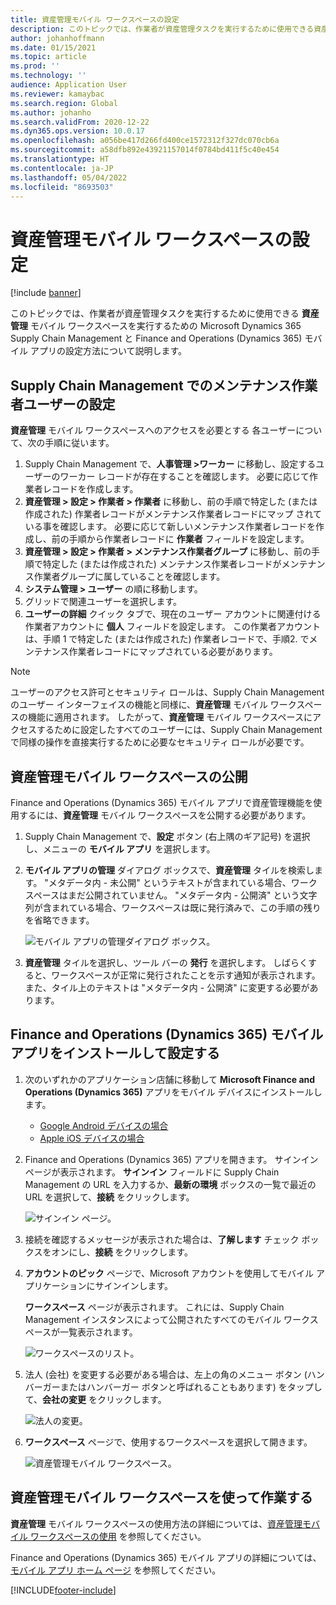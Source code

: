 ```yaml
---
title: 資産管理モバイル ワークスペースの設定
description: このトピックでは、作業者が資産管理タスクを実行するために使用できる資産管理モバイル ワークスペースを実行するための Microsoft Dynamics 365 Supply Chain Management と Finance and Operations (Dynamics 365) モバイル アプリの設定方法について説明します。
author: johanhoffmann
ms.date: 01/15/2021
ms.topic: article
ms.prod: ''
ms.technology: ''
audience: Application User
ms.reviewer: kamaybac
ms.search.region: Global
ms.author: johanho
ms.search.validFrom: 2020-12-22
ms.dyn365.ops.version: 10.0.17
ms.openlocfilehash: a056be417d266fd400ce1572312f327dc070cb6a
ms.sourcegitcommit: a58dfb892e43921157014f0784bd411f5c40e454
ms.translationtype: HT
ms.contentlocale: ja-JP
ms.lasthandoff: 05/04/2022
ms.locfileid: "8693503"
---
```

# <a name="set-up-the-asset-management-mobile-workspace"></a>資産管理モバイル ワークスペースの設定

[!include [banner](../includes/banner.md)]

このトピックでは、作業者が資産管理タスクを実行するために使用できる **資産管理** モバイル ワークスペースを実行するための Microsoft Dynamics 365 Supply Chain Management と Finance and Operations (Dynamics 365) モバイル アプリの設定方法について説明します。

## <a name="set-up-maintenance-worker-users-in-supply-chain-management"></a>Supply Chain Management でのメンテナンス作業者ユーザーの設定

**資産管理** モバイル ワークスペースへのアクセスを必要とする 各ユーザーについて、次の手順に従います。

1. Supply Chain Management で、**人事管理 \>ワーカー** に移動し、設定するユーザーのワーカー レコードが存在することを確認します。 必要に応じて作業者レコードを作成します。
1. **資産管理 \> 設定 \> 作業者 \> 作業者** に移動し、前の手順で特定した (または作成された) 作業者レコードがメンテナンス作業者レコードにマップ されている事を確認します。 必要に応じて新しいメンテナンス作業者レコードを作成し、前の手順から作業者レコードに **作業者** フィールドを設定します。
1. **資産管理 \> 設定 \> 作業者 \> メンテナンス作業者グループ** に移動し、前の手順で特定した (または作成された) メンテナンス作業者レコードがメンテナンス作業者グループに属していることを確認します。
1. **システム管理 \> ユーザー** の順に移動します。
1. グリッドで関連ユーザーを選択します。
1. **ユーザーの詳細** クイック タブで、現在のユーザー アカウントに関連付ける作業者アカウントに **個人** フィールドを設定します。 この作業者アカウントは、手順 1 で特定した (または作成された) 作業者レコードで、手順2. でメンテナンス作業者レコードにマップされている必要があります。

> [!NOTE]
> ユーザーのアクセス許可とセキュリティ ロールは、Supply Chain Management のユーザー インターフェイスの機能と同様に、**資産管理** モバイル ワークスペースの機能に適用されます。 したがって、**資産管理** モバイル ワークスペースにアクセスするために設定したすべてのユーザーには、Supply Chain Management で同様の操作を直接実行するために必要なセキュリティ ロールが必要です。

## <a name="publish-the-asset-management-mobile-workspace"></a>資産管理モバイル ワークスペースの公開

Finance and Operations (Dynamics 365) モバイル アプリで資産管理機能を使用するには、**資産管理** モバイル ワークスペースを公開する必要があります。

1. Supply Chain Management で、**設定** ボタン (右上隅のギア記号) を選択し、メニューの **モバイル アプリ** を選択します。
1. **モバイル アプリの管理** ダイアログ ボックスで、**資産管理** タイルを検索します。 "メタデータ内 - 未公開" というテキストが含まれている場合、ワークスペースはまだ公開されていません。 "メタデータ内 - 公開済" という文字列が含まれている場合、ワークスペースは既に発行済みで、この手順の残りを省略できます。

    ![モバイル アプリの管理ダイアログ ボックス。](media/mobile-workspaces.png "モバイル アプリの管理ダイアログ ボックス")

1. **資産管理** タイルを選択し、ツール バーの **発行** を選択します。 しばらくすると、ワークスペースが正常に発行されたことを示す通知が表示されます。 また、タイル上のテキストは "メタデータ内 - 公開済" に変更する必要があります。

## <a name="install-and-set-up-the-finance-and-operations-dynamics-365-mobile-app"></a>Finance and Operations (Dynamics 365) モバイル アプリをインストールして設定する

1. 次のいずれかのアプリケーション店舗に移動して **Microsoft Finance and Operations (Dynamics 365)** アプリをモバイル デバイスにインストールします。

    - [Google Android デバイスの場合](https://go.microsoft.com/fwlink/?linkid=850662)
    - [Apple iOS デバイスの場合](https://go.microsoft.com/fwlink/?linkid=850663)

1. Finance and Operations (Dynamics 365) アプリを開きます。 サインイン ページが表示されます。 **サインイン** フィールドに Supply Chain Management の URL を入力するか、**最新の環境** ボックスの一覧で最近の URL を選択して、**接続** をクリックします。

    ![サインイン ページ。](media/mobile-app-sign-in.png "サインイン ページ")

1. 接続を確認するメッセージが表示された場合は、**了解します** チェック ボックスをオンにし、**接続** をクリックします。
1. **アカウントのピック** ページで、Microsoft アカウントを使用してモバイル アプリケーションにサインインします。

    **ワークスペース** ページが表示されます。 これには、Supply Chain Management インスタンスによって公開されたすべてのモバイル ワークスペースが一覧表示されます。

    ![ワークスペースのリスト。](media/mobile-app-workspaces.png "ワークスペースのリスト")

1. 法人 (会社) を変更する必要がある場合は、左上の角のメニュー ボタン (ハンバーガーまたはハンバーガー ボタンと呼ばれることもあります) をタップして、**会社の変更** をクリックします。

    ![法人の変更。](media/mobile-app-change-comp.png "法人の変更")

1. **ワークスペース** ページで、使用するワークスペースを選択して開きます。

    ![資産管理モバイル ワークスペース。](media/mobile-app-asset-workspace.png "資産管理モバイル ワークスペース")

## <a name="work-with-the-asset-management-mobile-workspace"></a>資産管理モバイル ワークスペースを使って作業する

**資産管理** モバイル ワークスペースの使用方法の詳細については、[資産管理モバイル ワークスペースの使用](asset-management-mobile-workspace.md) を参照してください。

Finance and Operations (Dynamics 365) モバイル アプリの詳細については、[モバイル アプリ ホーム ページ](../../fin-ops-core/dev-itpro/mobile-apps/Mobile-app-home-page.md) を参照してください。


[!INCLUDE[footer-include](../../includes/footer-banner.md)]
